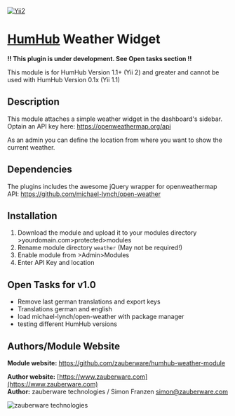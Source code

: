 [![Yii2](https://img.shields.io/badge/Powered_by-Yii_Framework-green.svg?style=flat)](http://www.yiiframework.com/)

# [HumHub](https://github.com/humhub/humhub) Weather Widget

__!! This plugin is under development. See Open tasks section !!__

This module is for HumHub Version 1.1+ (Yii 2) and greater and cannot be used with HumHub Version 0.1x (Yii 1.1)


## Description

This module attaches a simple weather widget in the dashboard's sidebar. Optain an API key here: https://openweathermap.org/api

As an admin you can define the location from where you want to show the current weather.

## Dependencies

The plugins includes the awesome jQuery wrapper for openweathermap API: <https://github.com/michael-lynch/open-weather>
    
## Installation
1. Download the module and upload it to your modules directory >yourdomain.com>protected>modules
2. Rename module directory ```weather``` (May not be required!)
3. Enable module from >Admin>Modules
4. Enter API Key and location

## Open Tasks for v1.0
* Remove last german translations and export keys
* Translations german and english
* load michael-lynch/open-weather with package manager
* testing different HumHub versions

## Authors/Module Website

__Module website:__ <https://github.com/zauberware/humhub-weather-module>  

__Author website:__ [https://www.zauberware.com](https://www.zauberware.com)    
__Author:__ zauberware technologies / Simon Franzen <simon@zauberware.com>  

![zauberware technologies](https://avatars3.githubusercontent.com/u/1753330?s=200&v=4)

